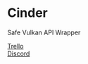 # Cinder
Safe Vulkan API Wrapper

[Trello](https://trello.com/b/N2RMg30S/cinder) \
[Discord](https://discord.gg/MQywH37mjE)

